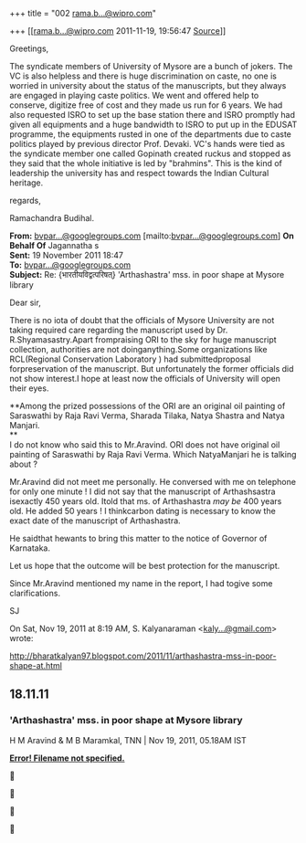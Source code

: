 +++
title = "002 rama.b...@wipro.com"

+++
[[rama.b...@wipro.com	2011-11-19, 19:56:47 [Source](https://groups.google.com/g/bvparishat/c/1r79Pvh1oa4)]]



Greetings,



The syndicate members of University of Mysore are a bunch of jokers. The VC is also helpless and there is huge discrimination on caste, no one is worried in university about the status of the manuscripts, but they always are engaged in playing caste politics. We went and offered help to conserve, digitize free of cost and they made us run for 6 years. We had also requested ISRO to set up the base station there and ISRO promptly had given all equipments and a huge bandwidth to ISRO to put up in the EDUSAT programme, the equipments rusted in one of the departments due to caste politics played by previous director Prof. Devaki. VC's hands were tied as the syndicate member one called Gopinath created ruckus and stopped as they said that the whole initiative is led by "brahmins". This is the kind of leadership the university has and respect towards the Indian Cultural heritage.



regards,

Ramachandra Budihal.



**From:** [bvpar...@googlegroups.com]() \[mailto:[bvpar...@googlegroups.com]()\] **On Behalf Of** Jagannatha s  
**Sent:** 19 November 2011 18:47  
**To:** [bvpar...@googlegroups.com]()  
**Subject:** Re: {भारतीयविद्वत्परिषत्} 'Arthashastra' mss. in poor shape at Mysore library



Dear sir,



There is no iota of doubt that the officials of Mysore University are not taking required care regarding the manuscript used by Dr. R.Shyamasastry.Apart frompraising ORI to the sky for huge manuscript collection, authorities are not doinganything.Some organizations like RCL(Regional Conservation Laboratory ) had submittedproposal forpreservation of the manuscript. But unfortunately the former officials did not show interest.I hope at least now the officials of University will open their eyes.



**Among the prized possessions of the ORI are an original oil painting of Saraswathi by Raja Ravi Verma, Sharada Tilaka, Natya Shastra and Natya Manjari.  
**  
I do not know who said this to Mr.Aravind. ORI does not have original oil painting of Saraswathi by Raja Ravi Verma. Which NatyaManjari he is talking about ?



Mr.Aravind did not meet me personally. He conversed with me on telephone for only one minute ! I did not say that the manuscript of
Arthashsastra isexactly 450 years old. Itold that ms. of Arthashastra *may be* 400 years old. He added 50 years ! I thinkcarbon dating is necessary to know the exact date of the manuscript of Arthashastra.



He saidthat hewants to bring this matter to the notice of Governor of Karnataka.



Let us hope that the outcome will be best protection for the manuscript.



Since Mr.Aravind mentioned my name in the report, I had togive some clarifications.



SJ



On Sat, Nov 19, 2011 at 8:19 AM, S. Kalyanaraman \<[kaly...@gmail.com]()\> wrote:

<http://bharatkalyan97.blogspot.com/2011/11/arthashastra-mss-in-poor-shape-at.html>



## 18.11.11

### 'Arthashastra' mss. in poor shape at Mysore library

H M Aravind & M B Maramkal, TNN \| Nov 19, 2011, 05.18AM IST

[**Error! Filename not specified.**](http://1.bp.blogspot.com/-IW3k0nIU0mc/TscYNI2vYbI/AAAAAAAAQKo/SXL11epFHAw/s1600/ScreenShot288.bmp)









